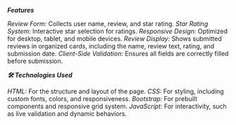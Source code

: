 ***Features***

*Review Form:*            Collects user name, review, and star rating.
*Star Rating System:*     Interactive star selection for ratings.
*Responsive Design:*      Optimized for desktop, tablet, and mobile devices.
*Review Display:* Shows   submitted reviews in organized cards, including the name, review text, rating, and submission date.
*Client-Side Validation:* Ensures all fields are correctly filled before submission.

***🛠️ Technologies Used***

*HTML:*                   For the structure and layout of the page.
*CSS:*                    For styling, including custom fonts, colors, and responsiveness.
*Bootstrap:*              For prebuilt components and responsive grid system.
*JavaScript:*             For interactivity, such as live validation and dynamic behaviors.
